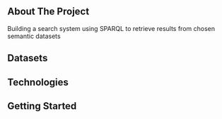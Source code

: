 ## About The Project

Building a search system using SPARQL to retrieve results from chosen semantic datasets

## Datasets


## Technologies


## Getting Started


